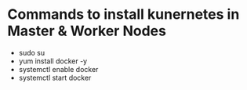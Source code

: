 # Commands to install kunernetes in Master & Worker Nodes
- sudo su
- yum install docker -y
- systemctl enable docker
- systemctl start docker
